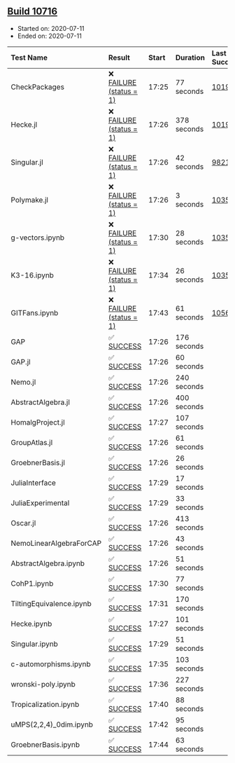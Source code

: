 ## [Build 10716](https://oscarci.mathematik.uni-kl.de/job/oscar/10716/)

* Started on: 2020-07-11
* Ended on: 2020-07-11

| Test Name    | Result | Start | Duration | Last Success | First Failure |
|:-------------|:-------|:------|:---------|:-------------|:--------------|
| CheckPackages | ❌ [FAILURE (status = 1)](https://oscarci.mathematik.uni-kl.de/job/oscar/10716/artifact/logs/build-10716/CheckPackages.log) | 17:25 | 77 seconds | [10197](https://oscarci.mathematik.uni-kl.de/job/oscar/10197/) | [10198](https://oscarci.mathematik.uni-kl.de/job/oscar/10198/) |
| Hecke.jl | ❌ [FAILURE (status = 1)](https://oscarci.mathematik.uni-kl.de/job/oscar/10716/artifact/logs/build-10716/Hecke.jl.log) | 17:26 | 378 seconds | [10197](https://oscarci.mathematik.uni-kl.de/job/oscar/10197/) | [10198](https://oscarci.mathematik.uni-kl.de/job/oscar/10198/) |
| Singular.jl | ❌ [FAILURE (status = 1)](https://oscarci.mathematik.uni-kl.de/job/oscar/10716/artifact/logs/build-10716/Singular.jl.log) | 17:26 | 42 seconds | [9821](https://oscarci.mathematik.uni-kl.de/job/oscar/9821/) | [9822](https://oscarci.mathematik.uni-kl.de/job/oscar/9822/) |
| Polymake.jl | ❌ [FAILURE (status = 1)](https://oscarci.mathematik.uni-kl.de/job/oscar/10716/artifact/logs/build-10716/Polymake.jl.log) | 17:26 | 3 seconds | [10356](https://oscarci.mathematik.uni-kl.de/job/oscar/10356/) | [10357](https://oscarci.mathematik.uni-kl.de/job/oscar/10357/) |
| g-vectors.ipynb | ❌ [FAILURE (status = 1)](https://oscarci.mathematik.uni-kl.de/job/oscar/10716/artifact/logs/build-10716/g-vectors.ipynb.log) | 17:30 | 28 seconds | [10356](https://oscarci.mathematik.uni-kl.de/job/oscar/10356/) | [10357](https://oscarci.mathematik.uni-kl.de/job/oscar/10357/) |
| K3-16.ipynb | ❌ [FAILURE (status = 1)](https://oscarci.mathematik.uni-kl.de/job/oscar/10716/artifact/logs/build-10716/K3-16.ipynb.log) | 17:34 | 26 seconds | [10356](https://oscarci.mathematik.uni-kl.de/job/oscar/10356/) | [10357](https://oscarci.mathematik.uni-kl.de/job/oscar/10357/) |
| GITFans.ipynb | ❌ [FAILURE (status = 1)](https://oscarci.mathematik.uni-kl.de/job/oscar/10716/artifact/logs/build-10716/GITFans.ipynb.log) | 17:43 | 61 seconds | [10566](https://oscarci.mathematik.uni-kl.de/job/oscar/10566/) | [10567](https://oscarci.mathematik.uni-kl.de/job/oscar/10567/) |
| GAP | ✅ [SUCCESS](https://oscarci.mathematik.uni-kl.de/job/oscar/10716/artifact/logs/build-10716/GAP.log) | 17:26 | 176 seconds |  |  |
| GAP.jl | ✅ [SUCCESS](https://oscarci.mathematik.uni-kl.de/job/oscar/10716/artifact/logs/build-10716/GAP.jl.log) | 17:26 | 60 seconds |  |  |
| Nemo.jl | ✅ [SUCCESS](https://oscarci.mathematik.uni-kl.de/job/oscar/10716/artifact/logs/build-10716/Nemo.jl.log) | 17:26 | 240 seconds |  |  |
| AbstractAlgebra.jl | ✅ [SUCCESS](https://oscarci.mathematik.uni-kl.de/job/oscar/10716/artifact/logs/build-10716/AbstractAlgebra.jl.log) | 17:26 | 400 seconds |  |  |
| HomalgProject.jl | ✅ [SUCCESS](https://oscarci.mathematik.uni-kl.de/job/oscar/10716/artifact/logs/build-10716/HomalgProject.jl.log) | 17:27 | 107 seconds |  |  |
| GroupAtlas.jl | ✅ [SUCCESS](https://oscarci.mathematik.uni-kl.de/job/oscar/10716/artifact/logs/build-10716/GroupAtlas.jl.log) | 17:26 | 61 seconds |  |  |
| GroebnerBasis.jl | ✅ [SUCCESS](https://oscarci.mathematik.uni-kl.de/job/oscar/10716/artifact/logs/build-10716/GroebnerBasis.jl.log) | 17:26 | 26 seconds |  |  |
| JuliaInterface | ✅ [SUCCESS](https://oscarci.mathematik.uni-kl.de/job/oscar/10716/artifact/logs/build-10716/JuliaInterface.log) | 17:29 | 17 seconds |  |  |
| JuliaExperimental | ✅ [SUCCESS](https://oscarci.mathematik.uni-kl.de/job/oscar/10716/artifact/logs/build-10716/JuliaExperimental.log) | 17:29 | 33 seconds |  |  |
| Oscar.jl | ✅ [SUCCESS](https://oscarci.mathematik.uni-kl.de/job/oscar/10716/artifact/logs/build-10716/Oscar.jl.log) | 17:26 | 413 seconds |  |  |
| NemoLinearAlgebraForCAP | ✅ [SUCCESS](https://oscarci.mathematik.uni-kl.de/job/oscar/10716/artifact/logs/build-10716/NemoLinearAlgebraForCAP.log) | 17:26 | 43 seconds |  |  |
| AbstractAlgebra.ipynb | ✅ [SUCCESS](https://oscarci.mathematik.uni-kl.de/job/oscar/10716/artifact/logs/build-10716/AbstractAlgebra.ipynb.log) | 17:26 | 51 seconds |  |  |
| CohP1.ipynb | ✅ [SUCCESS](https://oscarci.mathematik.uni-kl.de/job/oscar/10716/artifact/logs/build-10716/CohP1.ipynb.log) | 17:30 | 77 seconds |  |  |
| TiltingEquivalence.ipynb | ✅ [SUCCESS](https://oscarci.mathematik.uni-kl.de/job/oscar/10716/artifact/logs/build-10716/TiltingEquivalence.ipynb.log) | 17:31 | 170 seconds |  |  |
| Hecke.ipynb | ✅ [SUCCESS](https://oscarci.mathematik.uni-kl.de/job/oscar/10716/artifact/logs/build-10716/Hecke.ipynb.log) | 17:27 | 101 seconds |  |  |
| Singular.ipynb | ✅ [SUCCESS](https://oscarci.mathematik.uni-kl.de/job/oscar/10716/artifact/logs/build-10716/Singular.ipynb.log) | 17:29 | 51 seconds |  |  |
| c-automorphisms.ipynb | ✅ [SUCCESS](https://oscarci.mathematik.uni-kl.de/job/oscar/10716/artifact/logs/build-10716/c-automorphisms.ipynb.log) | 17:35 | 103 seconds |  |  |
| wronski-poly.ipynb | ✅ [SUCCESS](https://oscarci.mathematik.uni-kl.de/job/oscar/10716/artifact/logs/build-10716/wronski-poly.ipynb.log) | 17:36 | 227 seconds |  |  |
| Tropicalization.ipynb | ✅ [SUCCESS](https://oscarci.mathematik.uni-kl.de/job/oscar/10716/artifact/logs/build-10716/Tropicalization.ipynb.log) | 17:40 | 88 seconds |  |  |
| uMPS(2,2,4)_0dim.ipynb | ✅ [SUCCESS](https://oscarci.mathematik.uni-kl.de/job/oscar/10716/artifact/logs/build-10716/uMPS-2-2-4-_0dim.ipynb.log) | 17:42 | 95 seconds |  |  |
| GroebnerBasis.ipynb | ✅ [SUCCESS](https://oscarci.mathematik.uni-kl.de/job/oscar/10716/artifact/logs/build-10716/GroebnerBasis.ipynb.log) | 17:44 | 63 seconds |  |  |
